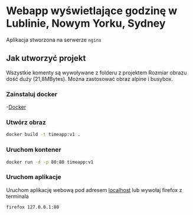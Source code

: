 # Webapp wyświetlające godzinę w Lublinie, Nowym Yorku, Sydney

Aplikacja stworzona na serwerze `nginx`

## Jak utworzyć projekt

Wszystkie komenty są wywoływane z folderu z projektem
Rozmiar obrazu  dość duży (21,8MBytes). Można zastosować obraz alpine i busybox.


### Zainstaluj docker 
-[Docker](https://docs.docker.com/get-docker/)

### Utwórz obraz

```bash
docker build -t timeapp:v1 .
```

### Uruchom kontener

```bash
docker run -d -p 80:80 timeapp:v1
```

### Uruchom aplikacje 

Uruchom aplikację webową pod adresem [localhost](127.0.0.1:80)
lub wywołaj firefox z terminala
```bash
firefox 127.0.0.1:80
```

